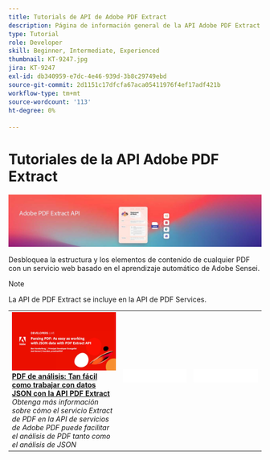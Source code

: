 ```yaml
---
title: Tutorials de API de Adobe PDF Extract
description: Página de información general de la API Adobe PDF Extract
type: Tutorial
role: Developer
skill: Beginner, Intermediate, Experienced
thumbnail: KT-9247.jpg
jira: KT-9247
exl-id: db340959-e7dc-4e46-939d-3b8c29749ebd
source-git-commit: 2d1151c17dfcfa67aca05411976f4ef17adf421b
workflow-type: tm+mt
source-wordcount: '113'
ht-degree: 0%

---
```


# Tutoriales de la API Adobe PDF Extract

![Banner de API de incrustación de PDF](../assets/pdfextracthero.jpg)

Desbloquea la estructura y los elementos de contenido de cualquier PDF con un servicio web basado en el aprendizaje automático de Adobe Sensei.

>[!NOTE]
>
>La API de PDF Extract se incluye en la API de PDF Services.

<table style="table-layout:fixed">
<tr>
 <td>
   <a href="https://experienceleague.adobe.com/docs/adobe-developers-live-events/events/2021/oct2021/parsing-pdf.html">
      <img alt="PDF de análisis: Tan fácil como trabajar con datos JSON con la API PDF Extract" src="assets/ParsingPDF_1280.png" />
   </a>
    <div>
   <a href="https://experienceleague.adobe.com/docs/adobe-developers-live-events/events/2021/oct2021/parsing-pdf.html"><strong>PDF de análisis: Tan fácil como trabajar con datos JSON con la API PDF Extract</strong></a>
    </div>
    <em>Obtenga más información sobre cómo el servicio Extract de PDF en la API de servicios de Adobe PDF puede facilitar el análisis de PDF tanto como el análisis de JSON</em>
    <br>
  </td>
  <td>
    <img alt="Separador" src="../assets/WhiteBanner_Placeholder.png" />
    <div>
    <br>
  </td>
  <td>
    <img alt="Separador" src="../assets/WhiteBanner_Placeholder.png" />
    <div>
    <br>
  </td>
</tr>
</table>
